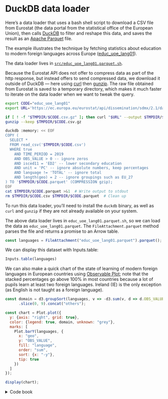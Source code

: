 # DuckDB data loader

Here’s a data loader that uses a bash shell script to download a CSV file from Eurostat (the data portal from the statistical office of the European Union), then calls [DuckDB](https://duckdb.org/) to filter and reshape this data, and saves the result as an [Apache Parquet](https://observablehq.com/framework/lib/arrow#apache-parquet) file.

The example illustrates the technique by fetching statistics about education to modern foreign languages across Europe ([educ_uoe_lang01](https://ec.europa.eu/eurostat/databrowser/view/educ_uoe_lang01/default/table?lang=en&category=educ.educ_lang.educ_uoe_lang)).

The data loader lives in [`src/educ_uoe_lang01.parquet.sh`](./src/educ_uoe_lang01.parquet.sh).

Because the Eurostat API does not offer to compress data as part of the http response, but instead offers to send compressed data, we download it outside of DuckDB — here using [curl](https://curl.se/) then [gunzip](https://en.wikipedia.org/wiki/Gzip). The raw file obtained from Eurostat is saved to a temporary directory, which makes it much faster to iterate on the data loader when we want to tweak the query.

```sh
export CODE="educ_uoe_lang01"
export URL='https://ec.europa.eu/eurostat/api/dissemination/sdmx/2.1/data/'$CODE'/?format=SDMX-CSV&compressed=true&i'

if [ ! -f "$TMPDIR/$CODE.csv.gz" ]; then curl "$URL" --output $TMPDIR/$CODE.csv.gz; fi
gunzip --keep $TMPDIR/$CODE.csv.gz

duckdb :memory: << EOF
COPY (
  SELECT *
  FROM read_csv('$TMPDIR/$CODE.csv')
  WHERE true
    AND TIME_PERIOD = 2019
    AND OBS_VALUE > 0 -- ignore zeros
    AND isced11 = 'ED2' -- lower secondary education
    AND unit = 'PC' -- ignore absolute numbers, keep percentages
    AND language != 'TOTAL' -- ignore total
    AND length(geo) = 2 -- ignore groupings such as EU_27
) TO '$TMPDIR/$CODE.parquet' (COMPRESSION gzip);
EOF
cat $TMPDIR/$CODE.parquet >&1  # Write output to stdout
rm $TMPDIR/$CODE.csv $TMPDIR/$CODE.parquet  # Clean up
```

<div class="note">

To run this data loader, you’ll need to install the `duckdb` binary, as well as `curl` and `gunzip` if they are not already available on your system.

</div>

The above data loader lives in `educ_uoe_lang01.parquet.sh`, so we can load the data as `educ_uoe_lang01.parquet`. The `FileAttachment.parquet` method parses the file and returns a promise to an Arrow table.

```js echo
const languages = FileAttachment("educ_uoe_lang01.parquet").parquet();
```

We can display this dataset with Inputs.table:

```js echo
Inputs.table(languages)
```

We can also make a quick chart of the state of learning of modern foreign languages in European countries using [Observable Plot](https://observablehq/com/plot/); note that the stacked percentages go above 100% in most countries because a lot of pupils learn at least two foreign languages. Ireland (IE) is the only exception (as English is not taught as a foreign language).

```js echo
const domain = d3.groupSort(languages, v => -d3.sum(v, d => d.OBS_VALUE), d => d.language)
      .slice(0, 9).concat("others");

const chart = Plot.plot({
  y: {axis: "right", grid: true},
  color: {legend: true, domain, unknown: "grey"},
  marks: [
    Plot.barY(languages, {
      x: "geo",
      y: "OBS_VALUE",
      fill: "language",
      order: "sum",
      sort: {x: "-y"},
      tip: true
    })
  ]
});

display(chart);
```

<details>
  <summary>Code book</summary>

For reference, here are the codes used for countries and languages:

<div style="max-width: 250px">

| code | language       |
| ---- | -------------- |
| BUL  | Bulgarian      |
| SPA  | Spanish        |
| CZE  | Czech          |
| DAN  | Danish         |
| GER  | German         |
| EST  | Estonian       |
| GRE  | Greek          |
| ENG  | English        |
| FRE  | French         |
| GLE  | Irish          |
| HRV  | Croatian       |
| ITA  | Italian        |
| LAV  | Latvian        |
| LIT  | Lithuanian     |
| HUN  | Hungarian      |
| MLT  | Maltese        |
| DUT  | Dutch; Flemish |
| POL  | Polish         |
| POR  | Portuguese     |
| RUM  | Romanian       |
| SLO  | Slovak         |
| SLV  | Slovenian      |
| FIN  | Finnish        |
| SWE  | Swedish        |
| ARA  | Arabic         |
| CHI  | Chinese        |
| JPN  | Japanese       |
| RUS  | Russian        |
| OTH  | Other          |
| UNK  | Unknown        |

| code | country                |
| ---- | ---------------------- |
| BE   | Belgium                |
| BG   | Bulgaria               |
| CZ   | Czechia                |
| DK   | Denmark                |
| DE   | Germany                |
| EE   | Estonia                |
| IE   | Ireland                |
| EL   | Greece                 |
| ES   | Spain                  |
| FR   | France                 |
| HR   | Croatia                |
| IT   | Italy                  |
| CY   | Cyprus                 |
| LV   | Latvia                 |
| LT   | Lithuania              |
| LU   | Luxembourg             |
| HU   | Hungary                |
| MT   | Malta                  |
| NL   | Netherlands            |
| AT   | Austria                |
| PL   | Poland                 |
| PT   | Portugal               |
| RO   | Romania                |
| SI   | Slovenia               |
| SK   | Slovakia               |
| FI   | Finland                |
| SE   | Sweden                 |
| IS   | Iceland                |
| LI   | Liechtenstein          |
| NO   | Norway                 |
| UK   | United Kingdom         |
| BA   | Bosnia and Herzegovina |
| MK   | North Macedonia        |
| AL   | Albania                |
| RS   | Serbia                 |

</div>

</details>
